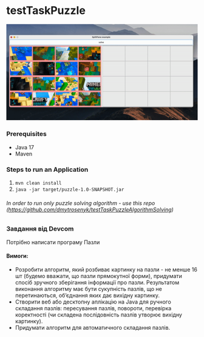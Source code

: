 # testTaskPuzzle
![Alt Text](src/main/resources/mygif.gif)
### Prerequisites
- Java 17
- Maven

### Steps to run an Application
1.  ```mvn clean install```
2.  ```java -jar target/puzzle-1.0-SNAPSHOT.jar```

###### In order to run only puzzle solving algorithm - use this repo (https://github.com/dmytrosenyk/testTaskPuzzleAlgorithmSolving)

### Завдання від Devcom
Потрібно написати програму Пазли

#### Вимоги:
- Розробити алгоритм, який розбиває картинку на пазли - не менше 16 шт (будемо вважати, що пазли прямокутної форми), придумати спосіб зручного зберігання інформації про пазли.
  Результатом виконання алгоритму має бути сукупність пазлів, що не перетинаються, об’єднання яких дає вихідну картинку.
- Створити веб або десктопну аплікацію на Java для ручного складання пазлів: пересування пазлів, повороти, перевірка коректності (чи складена послідовність пазлів утворює вихідну картинку).
- Придумати алгоритм для автоматичного складання пазлів.
